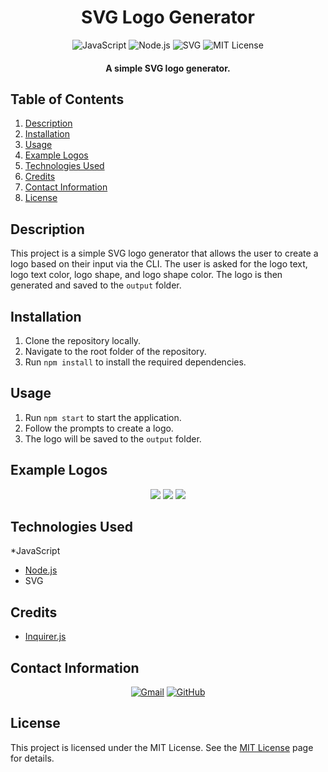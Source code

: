 <h1 align="center">
  SVG Logo Generator
</h1>

<p align="center">
  <img src="https://img.shields.io/badge/JavaScript-F7DF1E?logo=javascript&logoColor=000&style=for-the-badge" alt="JavaScript">    
  <img src="https://img.shields.io/badge/Node.js-339933.svg?style=for-the-badge&logo=nodedotjs&logoColor=white" alt="Node.js">
  <img src="https://img.shields.io/badge/SVG-FFB13B.svg?style=for-the-badge&logo=SVG&logoColor=black" alt="SVG">
  <img src="https://img.shields.io/badge/License-MIT-blue.svg?style=for-the-badge" alt="MIT License">
</p>

<h4 align="center">A simple SVG logo generator.</h4>

## Table of Contents
1. [Description](#description)
2. [Installation](#installation)
3. [Usage](#usage)
4. [Example Logos](#example-logos)
5. [Technologies Used](#technologies-used)
7. [Credits](#credits)
8. [Contact Information](#contact-information)
9. [License](#license)

## Description
This project is a simple SVG logo generator that allows the user to create a logo based on their input via the CLI. The user is asked for the logo text, logo text color, logo shape, and logo shape color. The logo is then generated and saved to the `output` folder.

## Installation
1. Clone the repository locally.
2. Navigate to the root folder of the repository.
3. Run `npm install` to install the required dependencies.

## Usage
1. Run `npm start` to start the application.
2. Follow the prompts to create a logo.
3. The logo will be saved to the `output` folder.

## Example Logos
<p align="center">
    <img src="https://github.com/cwchilvers/UCI-CBC-10-SVGLogoMaker/assets/59628271/907f19a3-1552-4a72-8641-1f51dd9e0cbb">
    <img src="https://github.com/cwchilvers/UCI-CBC-10-SVGLogoMaker/assets/59628271/9f4de1b1-24ca-41aa-93f0-df7214e81f65">
    <img src="https://github.com/cwchilvers/UCI-CBC-10-SVGLogoMaker/assets/59628271/06bd64f6-310f-4565-ac8a-ebc17eb5e658">
</p>

## Technologies Used
*JavaScript
* [Node.js](https://nodejs.org/)
* SVG

## Credits
* [Inquirer.js](https://www.npmjs.com/package/inquirer)

## Contact Information
<p align="center">
    <a href="mailto:cwchilvers@gmail.com"><img src="https://img.shields.io/badge/Gmail-D14836?style=for-the-badge&logo=gmail&logoColor=white" alt="Gmail"></a>
    <a href="https://github.com/cwchilvers"><img src="https://img.shields.io/badge/GitHub-181717.svg?style=for-the-badge&logo=GitHub&logoColor=white" alt="GitHub"></a>
</p>

## License
This project is licensed under the MIT License. See the [MIT License](https://opensource.org/licenses/mit/) page for details.

